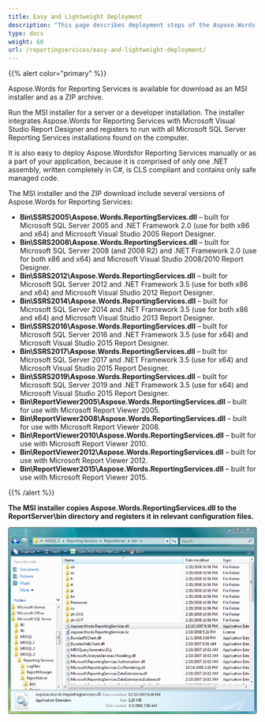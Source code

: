 ```yaml
---
title: Easy and Lightweight Deployment
description: "This page describes deployment steps of the Aspose.Words for Reporting Services."
type: docs
weight: 60
url: /reportingservices/easy-and-lightweight-deployment/
---
```


{{% alert color="primary" %}}

Aspose.Words for Reporting Services is available for download as an MSI installer and as a ZIP archive.

Run the MSI installer for a server or a developer installation. The installer integrates Aspose.Words for Reporting Services with Microsoft Visual Studio Report Designer and registers to run with all Microsoft SQL Server Reporting Services installations found on the computer.

It is also easy to deploy Aspose.Wordsfor Reporting Services manually or as a part of your application, because it is comprised of only one .NET assembly, written completely in C#, is CLS compliant and contains only safe managed code.

The MSI installer and the ZIP download include several versions of Aspose.Words for Reporting Services:

- **Bin\SSRS2005\Aspose.Words.ReportingServices.dll** – built for Microsoft SQL Server 2005 and .NET Framework 2.0 (use for both x86 and x64) and Microsoft Visual Studio 2005 Report Designer.
- **Bin\SSRS2008\Aspose.Words.ReportingServices.dll** – built for Microsoft SQL Server 2008 (and 2008 R2) and .NET Framework 2.0 (use for both x86 and x64) and Microsoft Visual Studio 2008/2010 Report Designer.
- **Bin\SSRS2012\Aspose.Words.ReportingServices.dll** – built for Microsoft SQL Server 2012 and .NET Framework 3.5 (use for both x86 and x64) and Microsoft Visual Studio 2012 Report Designer.
- **Bin\SSRS2014\Aspose.Words.ReportingServices.dll** – built for Microsoft SQL Server 2014 and .NET Framework 3.5 (use for both x86 and x64) and Microsoft Visual Studio 2013 Report Designer.
- **Bin\SSRS2016\Aspose.Words.ReportingServices.dll** – built for Microsoft SQL Server 2016 and .NET Framework 3.5 (use for x64) and Microsoft Visual Studio 2015 Report Designer.
- **Bin\SSRS2017\Aspose.Words.ReportingServices.dll** – built for Microsoft SQL Server 2017 and .NET Framework 3.5 (use for x64) and Microsoft Visual Studio 2015 Report Designer.
- **Bin\SSRS2019\Aspose.Words.ReportingServices.dll** – built for Microsoft SQL Server 2019 and .NET Framework 3.5 (use for x64) and Microsoft Visual Studio 2015 Report Designer.
- **Bin\ReportViewer2005\Aspose.Words.ReportingServices.dll** – built for use with Microsoft Report Viewer 2005.
- **Bin\ReportViewer2008\Aspose.Words.ReportingServices.dll** – built for use with Microsoft Report Viewer 2008.
- **Bin\ReportViewer2010\Aspose.Words.ReportingServices.dll** – built for use with Microsoft Report Viewer 2010.
- **Bin\ReportViewer2012\Aspose.Words.ReportingServices.dll** – built for use with Microsoft Report Viewer 2012.
- **Bin\ReportViewer2015\Aspose.Words.ReportingServices.dll** – built for use with Microsoft Report Viewer 2015.

{{% /alert %}}

**The MSI installer copies Aspose.Words.ReportingServices.dll to the ReportServer\bin directory and registers it in relevant configuration files.**

![todo:image_alt_text](easy-and-lightweight-deployment_1.png)
